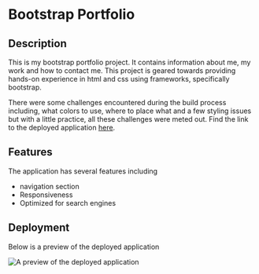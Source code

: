 # Bootstrap Portfolio

## Description
This is my bootstrap portfolio project. It contains information about me, my work and how to contact me. This project is geared towards providing hands-on experience in html and css using frameworks, specifically bootstrap.

There were some challenges encountered during the build process including, what colors to use, where to place what and a few styling issues but with a little practice, all these challenges were meted out. Find the link to the deployed application [here](https://brian-machiestay.github.io/Front_End_Portfolio/).

## Features
The application has several features including
 - navigation section
 - Responsiveness
 - Optimized for search engines

## Deployment
 Below is a preview of the deployed application

 ![A preview of the deployed application](/assets/images/preview.jpg)
